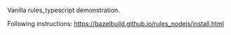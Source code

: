 Vanilla rules_typescript demonstration.

Following instructions: https://bazelbuild.github.io/rules_nodejs/install.html
